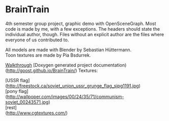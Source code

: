 # BrainTrain
4th semester group project, graphic demo with OpenSceneGraph.
Most code is made by me, with a few exceptions.
The headers should state the individual author, though.
Files without an explicit author are the files where everyone of us contributed to.

All models are made with Blender by Sebastian Hüttermann.  
Toon textures are made by Pia Bsdurrek.


[Walkthrough](https://www.youtube.com/watch?v=Kck9t5S-lnk)
[Doxygen generated project documentation)(http://goost.github.io/BrainTrain/)
Textures:

[USSR flag]  
(http://freestock.ca/soviet_union_ussr_grunge_flag_sjpg1191.jpg)  
[pony flag]  
(http://wallpoper.com/images/00/24/35/71/communism-soviet_00243571.jpg)  
[rest]  
(http://www.cgtextures.com/) 

